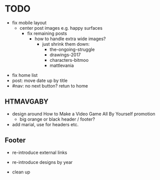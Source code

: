 # TODO

+ fix mobile layout
	+ center post images e.g. happy surfaces
		+ fix remaining posts
			- how to handle extra wide images?
				- just shrink them down:
					- the-ongoing-struggle
					- drawings-2017
					- characters-bitmoo
					- mattlevania
- fix home list
- post: move date up by title
- #nav: no next button? retun to home

## HTMAVGABY

- design around How to Make a Video Game All By Yourself promotion
	- big orange or black header / footer?
- add marial, use for headers etc.

## Footer

- re-introduce external links
- re-introduce designs by year

- clean up
